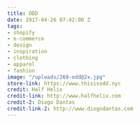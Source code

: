 ```yaml
---
title: ODD
date: 2017-04-26 07:42:00 Z
tags:
- shopify
- e-commerce
- design
- inspiration
- clothing
- apparel
- fashion
image: "/uploads/269-odd@2x.jpg"
store-link: https://www.thisisodd.nyc
credit: Half Helix
credit-link: http://www.halfhelix.com
credit-2: Diogo Dantas
credit-link-2: http://www.diogodantas.com
---
```


